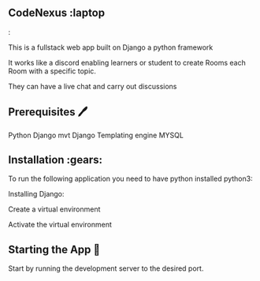 ## CodeNexus :laptop
:

This is a fullstack web app built on Django a python framework

It works like a discord enabling learners or student to create Rooms each Room with a specific topic.

They can have a live chat and carry out discussions

## Prerequisites :pen:
Python
    Django mvt
    Django Templating engine
MYSQL 

## Installation :gears:
To run the following application you need to have python installed python3:

Installing Django:


Create a virtual environment

Activate the virtual environment

## Starting the App :rocket:
Start by running the development server to the desired port.
